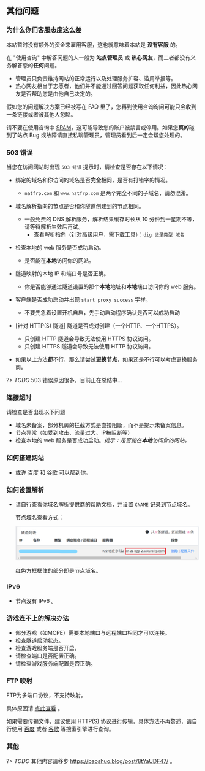 ## 其他问题

### 为什么你们客服态度这么差

本站暂时没有额外的资金来雇用客服，这也就意味着本站是 **没有客服** 的。

在 "使用咨询" 中解答问题的人一般为 **站点管理员** 或 **热心网友**，而二者都没有义务解答您的**任何**问题。

  - 管理员只负责维持网站的正常运行以及处理服务扩容、滥用举报等。
  - 热心网友相当于志愿者，他们并不能通过回答问题获取任何利益，因此热心网友是否帮助您是由他自己决定的。

假如您的问题解决方案已经被写在 FAQ 里了，您再到使用咨询询问可能只会收到一条链接或者被其他人忽略。

请不要在使用咨询中 [SPAM](https://zh.wikipedia.org/wiki/%E6%BF%AB%E7%99%BC%E9%9B%BB%E5%AD%90%E8%A8%8A%E6%81%AF ':target=_blank')，这可能导致您的账户被禁言或停用。如果您**真的**碰到了站点 Bug 或故障请直接私聊管理员，管理员看到后一定会帮您处理的。

### 503 错误

当您在访问网站时出现 `503 错误` 提示时，请检查是否存在以下情况：

+ 绑定的域名和你访问的域名是否**完全**相同，是否有打错字的情况。
  - `natfrp.com` 和 `www.natfrp.com` 是两个完全不同的子域名，请勿混淆。

+ 域名解析指向的节点是否和你隧道创建到的节点相同。
  - 一般免费的 DNS 解析服务，解析结果缓存时长从 10 分钟到一星期不等，请等待解析生效后再试。
    * 查看解析指向（针对高级用户，需下载工具）：`dig 记录类型 域名`

+ 检查本地的 web 服务是否成功启动。
  - 是否能在**本地**访问你的网站。

+ 隧道映射的本地 IP 和端口号是否正确。
  - 你是否能够通过隧道设置的那个**本地**地址和**本地**端口访问你的 web 服务。

+ 客户端是否成功启动并出现 `start proxy success` 字样。
  - 不要先急着设置开机自启，先手动启动程序确认是否可以成功启动

+ [针对 HTTP(S) 隧道] 隧道是否成对创建（一个HTTP、一个HTTPS）。
  - 只创建 HTTP 隧道会导致无法使用 HTTPS 协议访问。
  - 只创建 HTTPS 隧道会导致无法使用 HTTP 协议访问。

+ 如果以上方法**都**不行，那么请尝试**更换节点**，如果还是不行可以考虑更换服务商。

?> _TODO_ 503 错误原因很多，目前正在总结中...

### 连接超时

请检查是否出现以下问题

+ 域名未备案，部分机房的拦截方式是直接阻断，而不是提示未备案信息。
+ 节点异常（如受到攻击、流量过大、IP被阻断等）
+ 检查本地的 web 服务是否成功启动。*提示：是否能在**本地**访问你的网站。*

### 如何搭建网站

+ 或许 [百度](https://baidu.com) 和 [谷歌](https://google.com) 可以帮到你。

### 如何设置解析

+ 请自行查看你域名解析提供商的帮助文档，并设置 `CNAME` 记录到节点域名。

  节点域名查看方式：

  ![](_images/faq-0.png)

  红色方框框住的部分即是节点域名。

### IPv6 

+ 节点没有 IPv6 。

### 游戏连不上的解决办法

+ 部分游戏（如MCPE）需要本地端口与远程端口相同才可以连接。
+ 检查隧道启动状态。
+ 检查游戏服务端是否开启。
+ 请检查端口是否配置正确。
+ 请检查游戏服务端配置是否正确。

### FTP 映射

FTP为多端口协议，不支持映射。

具体原因请 [点此查看](https://zh.wikipedia.org/wiki/%E6%96%87%E4%BB%B6%E4%BC%A0%E8%BE%93%E5%8D%8F%E8%AE%AE#%E4%B8%BB%E5%8A%A8%E5%92%8C%E8%A2%AB%E5%8A%A8%E6%A8%A1%E5%BC%8F) 。

如果需要传输文件，建议使用 HTTP(S) 协议进行传输，具体方法不再赘述，请自行使用 [百度](https://baidu.com) 或者 [谷歌](https://google.com) 等搜索引擎进行查询。
 
### 其他

?> _TODO_ 其他内容请移步 <https://baoshuo.blog/post/8tYaUDF47/> 。
